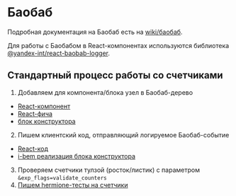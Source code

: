 # Баобаб

Подробная документация на Баобаб есть на [wiki/баобаб](https://wiki.yandex-team.ru/search-interfaces/baobab/).

Для работы с Баобабом в React-компонентах используются библиотека [@yandex-int/react-baobab-logger](https://a.yandex-team.ru/arc_vcs/frontend/packages/react-baobab-logger).

## Стандартный процесс работы со счетчиками

1. Добавляем для компонента/блока узел в Баобаб-дерево
  - [React-компонент](../components/howto.md#8-Баобаб)
  - [React-фича](../quick-start.md#Шаг-1-Создать-корневой-компонент-фичи)
  - [блок конструктора](https://wiki.yandex-team.ru/search-interfaces/baobab/#razmetkacherezkonstruktor)
2. Пишем клиентский код, отправляющий логируемое Баобаб-событие
  - [React-код](../components/howto.md#8-Баобаб)
  - [i-bem реализация блока конструктора](https://wiki.yandex-team.ru/search-interfaces/baobab/#vyzovschetchikaizkoda)
3. Проверяем счетчики тулзой (росток/листик) с параметром `&exp_flags=validate_counters`
4. [Пишем hermione-тесты на счетчики](https://wiki.yandex-team.ru/search-interfaces/baobab/#testirovanie)
